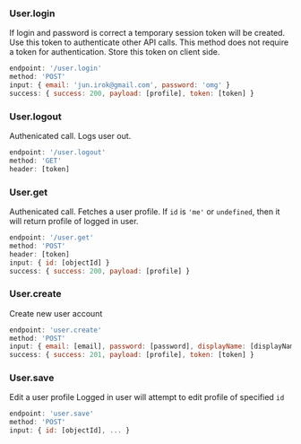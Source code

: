 ### User.login
If login and password is correct a temporary session token will be created. Use this token to authenticate other API calls. This method does not require a token for authentication. Store this token on client side.
```js
endpoint: '/user.login'
method: 'POST'
input: { email: 'jun.irok@gmail.com', password: 'omg' }
success: { success: 200, payload: [profile], token: [token] }
```

### User.logout
Authenicated call. Logs user out.
```js
endpoint: '/user.logout'
method: 'GET'
header: [token]
```

### User.get
Authenicated call. Fetches a user profile. If `id` is `'me'` or `undefined`, then it will return profile of logged in user.
```js
endpoint: '/user.get'
method: 'POST'
header: [token]
input: { id: [objectId] }
success: { success: 200, payload: [profile] }
```

### User.create
Create new user account
```js
endpoint: 'user.create'
method: 'POST'
input: { email: [email], password: [password], displayName: [displayName] }
success: { success: 201, payload: [profile], token: [token] }
```

### User.save
Edit a user profile
Logged in user will attempt to edit profile of specified `id`
```js
endpoint: 'user.save'
method: 'POST'
input: { id: [objectId], ... }
```
